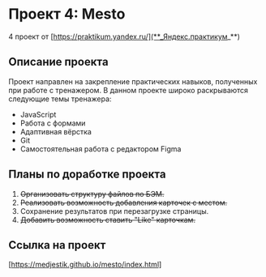 # Проект 4: Mesto

4 проект от [https://praktikum.yandex.ru/](**_Яндекс.практикум_**)

## Описание проекта

Проект направлен на закрепление практических навыков, полученных при работе с тренажером. 
В данном проекте широко раскрываются следующие темы тренажера: 

* JavaScript
* Работа с формами
* Адаптивная вёрстка
* Git
* Самостоятельная работа с редактором Figma

## Планы по доработке проекта

1. ~~Организовать структуру файлов по БЭМ.~~ 
2. ~~Реализовать возможность добавления карточек с местом.~~
3. Сохранение результатов при перезагрузке страницы.
4. ~~Добавить возможность ставить "Like" карточкам.~~

## Ссылка на проект 
[https://medjestik.github.io/mesto/index.html]
